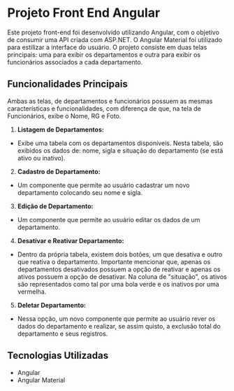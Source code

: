 # Projeto Front End Angular
Este projeto front-end foi desenvolvido utilizando Angular, com o objetivo de consumir uma API criada com ASP.NET. O Angular Material foi utilizado para estilizar a interface do usuário. O projeto consiste em duas telas principais: uma para exibir os departamentos e outra para exibir os funcionários associados a cada departamento.
## Funcionalidades Principais
Ambas as telas, de departamentos e funcionários possuem as mesmas características e funcionalidades, com diferença de que, na tela de Funcionários, exibe o Nome, RG e Foto.
1.  **Listagem de Departamentos:**  
- Exibe uma tabela com os departamentos disponíveis. Nesta tabela, são exibidos os dados de: nome, sigla e situação do departamento (se está ativo ou inativo).
2.  **Cadastro de Departamento:**
- Um componente que permite ao usuário cadastrar um novo departamento colocando seu nome e sigla.
3.  **Edição de Departamento:**
- Um componente que permite ao usuário editar os dados de um departamento.
4.  **Desativar e Reativar Departamento:**
- Dentro da própria tabela, existem dois botões, um que desativa e outro que reativa o departamento. Importante mencionar que, apenas os departamentos desativados possuem a opção de reativar e apenas os ativos possuem a opção de desativar. Na coluna de "situação", os ativos são representados como tal por uma bola verde e os inativos por uma vermelha.
5. **Deletar Departamento:**
- Nessa opção, um novo componente que permite ao usuário rever os dados do departamento e realizar, se assim quisto, a exclusão total do departamento e seus registros.

## Tecnologias Utilizadas
- Angular
- Angular Material

